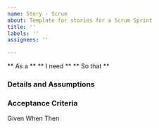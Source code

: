 ```yaml
---
name: Story - Scrum
about: Template for stories for a Scrum Sprint
title: ''
labels: ''
assignees: ''

---
```


** As a **
** I need **
** So that **

### Details and Assumptions 


### Acceptance Criteria
Given
When
Then
